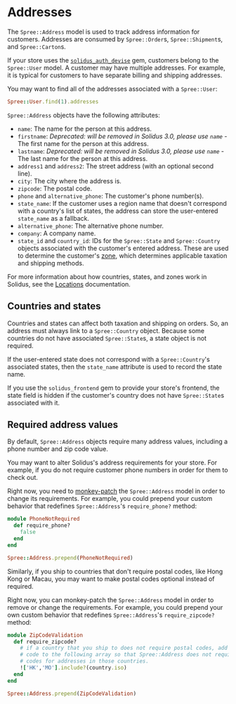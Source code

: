 # Addresses

The `Spree::Address` model is used to track address information for customers.
Addresses are consumed by `Spree::Order`s, `Spree::Shipment`s, and
`Spree::Carton`s.

If your store uses the [`solidus_auth_devise`][solidus-auth-devise] gem,
customers belong to the `Spree::User` model. A customer may have multiple
addresses. For example, it is typical for customers to have separate billing and
shipping addresses.

You may want to find all of the addresses associated with a `Spree::User`:

```ruby
Spree::User.find(1).addresses
```

`Spree::Address` objects have the following attributes:

- `name`: The name for the person at this address.
- `firstname`: *Deprecated: will be removed in Solidus 3.0, please use `name`* - The first name for the person at this address.
- `lastname`: *Deprecated: will be removed in Solidus 3.0, please use `name`* - The last name for the person at this address.
- `address1` and `address2`: The street address (with an optional second line).
- `city`: The city where the address is.
- `zipcode`: The postal code.
- `phone` and `alternative_phone`: The customer's phone number(s).
- `state_name`: If the customer uses a region name that doesn't correspond with
  a country's list of states, the address can store the user-entered
  `state_name` as a fallback.
- `alternative_phone`: The alternative phone number.
- `company`: A company name.
- `state_id` and `country_id`: IDs for the `Spree::State` and `Spree::Country`
  objects associated with the customer's entered address. These are used to
  determine the customer's [zone][zones], which determines applicable taxation
  and shipping methods.

For more information about how countries, states, and zones work in Solidus, see
the [Locations][locations] documentation.

[locations]: ../locations/overview.html
[solidus-auth-devise]: https://github.com/solidusio/solidus_auth_devise
[zones]: ../locations/zones.html

## Countries and states 

Countries and states can affect both taxation and shipping on orders. So, an
address must always link to a `Spree::Country` object. Because some countries do
not have associated `Spree::State`s, a state object is not required.

If the user-entered state does not correspond with a `Spree::Country`'s
associated states, then the `state_name` attribute is used to record the state
name.

If you use the `solidus_frontend` gem to provide your store's frontend, the
state field is hidden if the customer's country does not have `Spree::State`s
associated with it.

## Required address values

By default, `Spree::Address` objects require many address values, including a
phone number and zip code value.

You may want to alter Solidus's address requirements for your store. For
example, if you do not require customer phone numbers in order for them to check
out.

Right now, you need to [monkey-patch][monkey-patch] the `Spree::Address` model
in order to change its requirements. For example, you could prepend your custom
behavior that redefines `Spree::Address`'s `require_phone?` method: 

```ruby
module PhoneNotRequired
  def require_phone?
    false
  end
end

Spree::Address.prepend(PhoneNotRequired)
```

Similarly, if you ship to countries that don't require postal codes, like Hong
Kong or Macau, you may want to make postal codes optional instead of required.

Right now, you can monkey-patch the `Spree::Address` model in order to remove or
change the requirements. For example, you could prepend your own custom behavior
that redefines `Spree::Address`'s `require_zipcode?` method:

```ruby
module ZipCodeValidation
  def require_zipcode?
    # if a country that you ship to does not require postal codes, add its iso
    # code to the following array so that Spree::Address does not require zip
    # codes for addresses in those countries.
    !['HK','MO'].include?(country.iso)
  end
end

Spree::Address.prepend(ZipCodeValidation)
```

<!-- TODO:
  Ideally, we do not want to recommend monkey-patching the Spree::Address model.
  It would be great make address requirements more configurable in general.
  Then, we can revisit this documentation.
-->

[monkey-patch]: https://en.wikipedia.org/wiki/Monkey_patch
